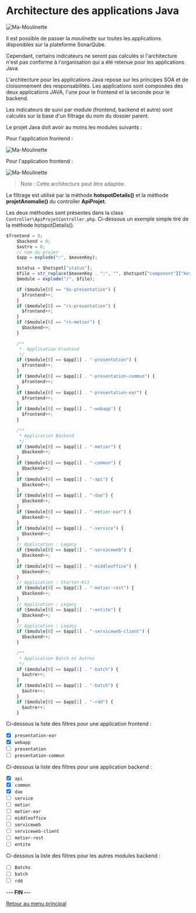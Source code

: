 # Architecture des applications Java

![Ma-Moulinette](/assets/images/home/home-000.jpg)

Il est possible de passer la *moulinette* sur toutes les applications disponibles sur la plateforme SonarQube.

Cependant, certains indicateurs ne seront pas calculés si l'architecture n'est pas conforme à l'organisation qui a été retenue pour les applications Java.

L'architecture pour les applications Java repose sur les principes SOA et de cloisonnement des responsabilités. Les applications sont composées des deux applications JAVA, l'une pour le frontend et la seconde pour le backend.

Les indicateurs de suivi par module (frontend, backend et autre) sont calculés sur la base d'un filtrage du nom du dossier parent.

Le projet Java doit avoir au moins les modules suivants :

Pour l'application frontend :

![Ma-Moulinette](/assets/images/architecture/architecture-applicative-presentation.jpg)

Pour l'application frontend :

![Ma-Moulinette](/assets/images/architecture/architecture-applicative-metier.jpg)

> Note : Cette architecture peut être adaptée.

Le filtrage est utilisé par la méthode **hotspotDetails()** et la méthode **projetAnomalie()** du controller **ApiProjet**.

Les deux méthodes sont présentes dans la class `Controller\ApiProjetController.php`. Ci-dessous un exemple simple tiré de la méthode hotspotDetails().

```js
$frontend = 0;
    $backend = 0;
    $autre = 0;
    // nom du projet
    $app = explode(":", $mavenKey);

    $status = $hotspot["status"];
    $file = str_replace($mavenKey . ":", "", $hotspot["component"]["key"]);
    $module = explode("/", $file);

    if ($module[0] == "du-presentation") {
      $frontend++;
    }
    if ($module[0] == "rs-presentation") {
      $frontend++;
    }
    if ($module[0] == "rs-metier") {
      $backend++;
    }

    /**
     *  Application Frontend
     */
    if ($module[0] == $app[1] . "-presentation") {
      $frontend++;
    }
    if ($module[0] == $app[1] . "-presentation-commun") {
      $frontend++;
    }
    if ($module[0] == $app[1] . "-presentation-ear") {
      $frontend++;
    }
    if ($module[0] == $app[1] . "-webapp") {
      $frontend++;
    }

    /**
     * Application Backend
     */
    if ($module[0] == $app[1] . "-metier") {
      $backend++;
    }
    if ($module[0] == $app[1] . "-common") {
      $backend++;
    }
    if ($module[0] == $app[1] . "-api") {
      $backend++;
    }
    if ($module[0] == $app[1] . "-dao") {
      $backend++;
    }
    if ($module[0] == $app[1] . "-metier-ear") {
      $backend++;
    }
    if ($module[0] == $app[1] . "-service") {
      $backend++;
    }
    // Application : Legacy
    if ($module[0] == $app[1] . "-serviceweb") {
      $backend++;
    }
    if ($module[0] == $app[1] . "-middleoffice") {
      $backend++;
    }
    // Application : Starter-Kit
    if ($module[0] == $app[1] . "-metier-rest") {
      $backend++;
    }
    // Application : Legacy
    if ($module[0] == $app[1] . "-entite") {
      $backend++;
    }
    // Application : Legacy
    if ($module[0] == $app[1] . "-serviceweb-client") {
      $backend++;
    }

    /**
     * Application Batch et Autres
     */
    if ($module[0] == $app[1] . "-batch") {
      $autre++;
    }
    if ($module[0] == $app[1] . "-batch") {
      $autre++;
    }
    if ($module[0] == $app[1] . "-rdd") {
      $autre++;
    }
```

Ci-dessous la liste des filtres pour une application frontend :

* [x] `presentation-ear`
* [x] `webapp`
* [ ] `presentation`
* [ ] `presentation-commun`

Ci-dessous la liste des filtres pour une application backend :

* [x] `api`
* [x] `common`
* [x] `dao`
* [ ] `service`
* [ ] `metier`
* [ ] `metier-ear`
* [ ] `middleoffice`
* [ ] `serviceweb`
* [ ] `serviceweb-client`
* [ ] `metier-rest`
* [ ] `entite`

Ci-dessous la liste des filtres pour les autres modules backend :

* [ ] `Batchs`
* [ ] `batch`
* [ ] `rdd`

-**-- FIN --**-

[Retour au menu principal](/index.html)
